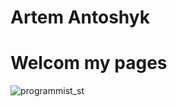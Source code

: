 # Artem Antoshyk
# Welcom my pages
![programmist_st](https://user-images.githubusercontent.com/95050847/143556681-69c43e7e-717b-4ee7-91c9-7f3d75930c4d.jpg)

